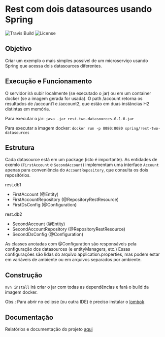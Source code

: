 # Rest com dois datasources usando Spring

![Travis Build](https://img.shields.io/travis/suderio/springing.svg)
![License](https://img.shields.io/github/license/mashape/apistatus.svg)

## Objetivo

Criar um exemplo o mais simples possível de um microserviço usando Spring que acessa dois datasources diferentes.

## Execução e Funcionamento

O servidor irá subir localmente (se executado o jar) ou em um container docker (se a imagem gerada for usada). O path /account retorna os resultados de /account1 e /account2, que estão em duas instâncias H2 distintas em memória.

Para executar o jar: `java -jar rest-two-datasources-0.1.0.jar`

Para executar a imagem docker: `docker run -p 8080:8080 spring/rest-two-datasources`

## Estrutura

Cada datasource está em um package (isto é importante). As entidades de exemlo (`FirstAccount` e `SecondAccount`) implementam uma interface `Account` apenas para conveniência do `AccountRepository`, que consulta os dois repositórios.

rest.db1
- FirstAccount (@Entity)
- FirstAccountRepository (@RepositoryRestResource)
- FirstDsConfig (@Configuration)

rest.db2
- SecondAccount (@Entity)
- SecondAccountRepository (@RepositoryRestResource)
- SecondDsConfig (@Configuration)

As classes anotadas com @Configuration são responsáveis pela configuração dos datasources (e entityManagers, etc.) Essas configurações são lidas do arquivo application.properties, mas podem estar em variáveis de ambiente ou em arquivos separados por ambiente.

## Construção

`mvn install` irá criar o jar com todas as dependências e fará o build da imagem docker.

Obs.: Para abrir no eclipse (ou outra IDE) é preciso instalar o [lombok](https://projectlombok.org)

## Documentação

Relatórios e documentação do projeto [aqui](https://suderio.github.io/springing)
